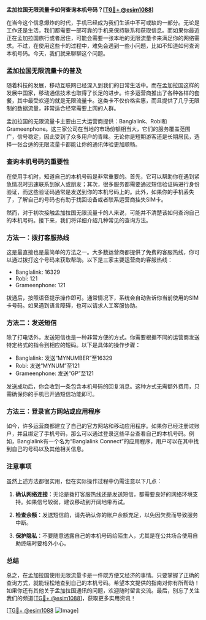 **孟加拉国无限流量卡如何查询本机号码？[[TG💪+ @esim1088](https://t.me/s/esim1088)]**

在当今这个信息爆炸的时代，手机已经成为我们生活中不可或缺的一部分。无论是工作还是生活，我们都需要一部可靠的手机来保持联系和获取信息。而如果你最近正在孟加拉国旅行或者居住，可能会需要一张本地的无限流量卡来满足你的网络需求。不过，在使用这些卡的过程中，难免会遇到一些小问题，比如不知道如何查询本机号码。今天，我们就来聊聊这个问题。

### 孟加拉国无限流量卡的普及

随着科技的发展，移动互联网已经深入到我们的日常生活中。而在孟加拉国这样的发展中国家，移动通信技术也取得了长足的进步。许多运营商推出了各种各样的套餐，其中最受欢迎的就是无限流量卡。这类卡不仅价格实惠，而且提供了几乎无限制的数据流量，非常适合经常需要上网的人群。

孟加拉国的无限流量卡主要由三大运营商提供：Banglalink、Robi和Grameenphone。这三家公司在当地的市场份额相当大，它们的服务覆盖范围广，信号稳定，因此受到了众多用户的青睐。无论你是短期游客还是长期居民，选择一张合适的无限流量卡都能让你的通讯体验更加顺畅。

### 查询本机号码的重要性

在使用手机时，知道自己的本机号码是非常重要的。首先，它可以帮助你在遇到紧急情况时迅速联系到家人或朋友；其次，很多服务都需要通过短信验证码进行身份验证，而这些验证码通常是发送到你的本机号码上的。此外，如果你的手机丢失了，了解自己的号码也有助于找回设备或者联系运营商挂失SIM卡。

然而，对于初次接触孟加拉国无限流量卡的人来说，可能并不清楚该如何查询自己的本机号码。接下来，我们将详细介绍几种常见的查询方法。

### 方法一：拨打客服热线

这是最直接也是最简单的方法之一。大多数运营商都提供了免费的客服热线，你可以通过拨打这个号码来获取帮助。以下是三家主要运营商的客服热线：

- Banglalink: 16329
- Robi: 121
- Grameenphone: 121

拨通后，按照语音提示操作即可。通常情况下，系统会自动告诉你当前使用的SIM卡号码。如果遇到语言障碍，也可以请求人工客服协助。

### 方法二：发送短信

除了打电话外，发送短信也是一种非常方便的方式。你需要根据不同的运营商发送特定格式的指令到相应的短码。以下是具体的操作步骤：

- Banglalink: 发送“MYNUMBER”至16329
- Robi: 发送“MYNUM”至121
- Grameenphone: 发送“GP”至121

发送成功后，你会收到一条包含本机号码的回复消息。这种方式无需额外费用，只需确保你的手机已开通短信功能即可。

### 方法三：登录官方网站或应用程序

如今，许多运营商都建立了自己的官方网站和移动应用程序。如果你已经注册过账户，并且绑定了手机号码，那么可以通过登录这些平台查看自己的本机号码。例如，Banglalink有一个名为“Banglalink Connect”的应用程序，用户可以在其中找到自己的号码以及其他相关信息。

### 注意事项

虽然上述方法都很实用，但在实际操作过程中仍需注意以下几点：

1. **确认网络连接**：无论是拨打客服热线还是发送短信，都需要良好的网络环境支持。如果信号较弱，建议移动到开阔地带再试。
   
2. **检查余额**：发送短信前，请先确认你的账户余额充足，以免因欠费而导致服务中断。

3. **保护隐私**：不要随意透露自己的本机号码给陌生人，尤其是在公共场合使用自助终端时要格外小心。

### 总结

总之，在孟加拉国使用无限流量卡是一件既方便又经济的事情。只要掌握了正确的查询方式，就能轻松地查到自己的本机号码。希望本文提供的指南对你有所帮助！如果你还有其他关于孟加拉国通讯的问题，欢迎随时留言交流。最后，别忘了关注我们的频道[[TG💪+ @esim1088](https://t.me/s/esim1088)]，获取更多实用资讯！

[[TG💪+ @esim1088](https://t.me/s/esim1088) ![Image](https://i.postimg.cc/4NQfJmqS/Snipaste-2025-05-13-00-14-12.png)]